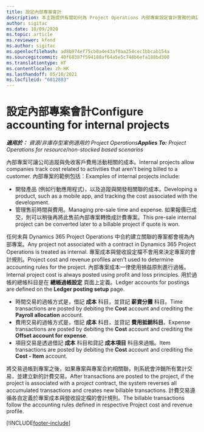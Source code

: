 ```yaml
---
title: 設定內部專案會計
description: 本主題提供有關如何為 Project Operations 內部專案設定會計實務的資訊。
author: sigitac
ms.date: 10/09/2020
ms.topic: article
ms.reviewer: kfend
ms.author: sigitac
ms.openlocfilehash: ad8b974ef75cb0a4e43af0aa254cec1bbcab154a
ms.sourcegitcommit: 40f68387f594180af64a5e5c748b6efa188bd300
ms.translationtype: HT
ms.contentlocale: zh-HK
ms.lasthandoff: 05/10/2021
ms.locfileid: "6012883"
---
```

# <a name="configure-accounting-for-internal-projects"></a><span data-ttu-id="fe692-103">設定內部專案會計</span><span class="sxs-lookup"><span data-stu-id="fe692-103">Configure accounting for internal projects</span></span>

<span data-ttu-id="fe692-104">_**適用於：** 資源/非庫存型案例適用的 Project Operations_</span><span class="sxs-lookup"><span data-stu-id="fe692-104">_**Applies To:** Project Operations for resource/non-stocked based scenarios_</span></span>

<span data-ttu-id="fe692-105">內部專案可讓公司追蹤與免收客戶費用活動相關的成本。</span><span class="sxs-lookup"><span data-stu-id="fe692-105">Internal projects allow companies track cost related to activities that aren't being billed to a customer.</span></span> <span data-ttu-id="fe692-106">內部專案的範例包括：</span><span class="sxs-lookup"><span data-stu-id="fe692-106">Examples of internal projects include:</span></span>

- <span data-ttu-id="fe692-107">開發產品 (例如行動應用程式)，以及追蹤與開發相關聯的成本。</span><span class="sxs-lookup"><span data-stu-id="fe692-107">Developing a product, such as a mobile app, and tracking the cost associated with the development.</span></span>
- <span data-ttu-id="fe692-108">管理售前時間與費用。</span><span class="sxs-lookup"><span data-stu-id="fe692-108">Managing pre-sale time and expense.</span></span> <span data-ttu-id="fe692-109">如果報價已成交，則可以稍後再將此售前內部專案轉換成計費專案。</span><span class="sxs-lookup"><span data-stu-id="fe692-109">This pre-sale internal project can be converted later to a billable project if quote is won.</span></span>

<span data-ttu-id="fe692-110">任何未與 Dynamics 365 Project Operations 中合約建立關聯的專案都會視為內部專案。</span><span class="sxs-lookup"><span data-stu-id="fe692-110">Any project not associated with a contract in Dynamics 365 Project Operations is treated as internal.</span></span> <span data-ttu-id="fe692-111">專案成本與營收設定檔不會用來決定專案的會計規則。</span><span class="sxs-lookup"><span data-stu-id="fe692-111">Project cost and revenue profiles aren't used to determine accounting rules for the project.</span></span> <span data-ttu-id="fe692-112">內部專案成本一律使用損益原則進行過帳。</span><span class="sxs-lookup"><span data-stu-id="fe692-112">Internal project cost is always posted using profit and loss principles.</span></span> <span data-ttu-id="fe692-113">用於過帳的總帳科目是在 **總帳過帳設定** 頁面上定義。</span><span class="sxs-lookup"><span data-stu-id="fe692-113">Ledger accounts for postings are defined on the **Ledger posting setup** page.</span></span>

- <span data-ttu-id="fe692-114">時間交易的過帳方式是，借記 **成本** 科目，並貸記 **薪資分攤** 科目。</span><span class="sxs-lookup"><span data-stu-id="fe692-114">Time transactions are posted by debiting the **Cost** account and crediting the **Payroll allocation** account.</span></span>
- <span data-ttu-id="fe692-115">費用交易的過帳方式是，借記 **成本** 科目，並貸記 **費用抵銷科目**。</span><span class="sxs-lookup"><span data-stu-id="fe692-115">Expense transactions are posted by debiting the **Cost** account and crediting the **Offset account for expense**.</span></span>
- <span data-ttu-id="fe692-116">項目交易是透過借記 **成本** 科目和貸記 **成本項目** 科目來過帳。</span><span class="sxs-lookup"><span data-stu-id="fe692-116">Item transactions are posted by debiting the **Cost** account and crediting the **Cost - Item** account.</span></span>

<span data-ttu-id="fe692-117">將交易過帳到專案之後，如果專案與專案合約相關聯，則系統會沖銷所有累計交易，並建立新的計費交易。</span><span class="sxs-lookup"><span data-stu-id="fe692-117">After transactions are posted to the project, if the project is associated with a project contract, the system reverses all accumulated transactions and creates new billable transactions.</span></span> <span data-ttu-id="fe692-118">計費交易遵循各自定義於專案成本與營收設定檔的會計規則。</span><span class="sxs-lookup"><span data-stu-id="fe692-118">The billable transactions follow the accounting rules defined in respective Project cost and revenue profile.</span></span>




[!INCLUDE[footer-include](../includes/footer-banner.md)]
